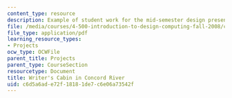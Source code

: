 ```yaml
---
content_type: resource
description: Example of student work for the mid-semester design presentation.
file: /media/courses/4-500-introduction-to-design-computing-fall-2008/c6d5a6ade72f18181de7c6e06a73542f_assn4a_7.pdf
file_type: application/pdf
learning_resource_types:
- Projects
ocw_type: OCWFile
parent_title: Projects
parent_type: CourseSection
resourcetype: Document
title: Writer's Cabin in Concord River
uid: c6d5a6ad-e72f-1818-1de7-c6e06a73542f
---
```

